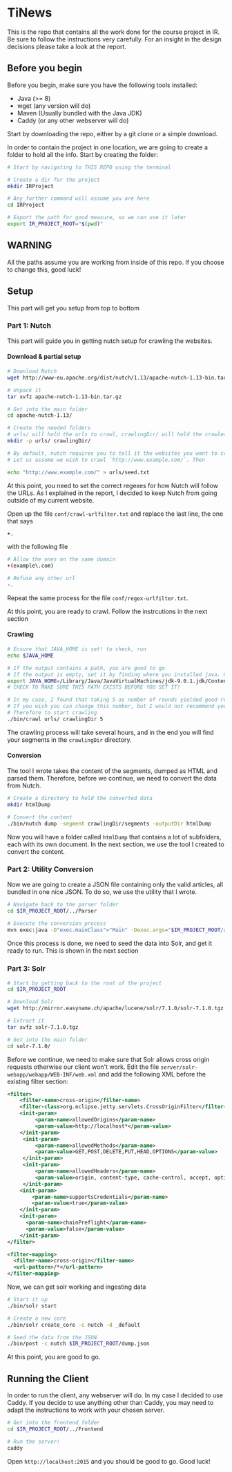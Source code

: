 # TiNews

This is the repo that contains all the work done for the course project in IR. Be sure to follow the instructions very carefully. For an insight in the design decisions please take a look at the report.

## Before you begin
Before you begin, make sure you have the following tools installed:

 * Java (>= 8)
 * wget (any version will do)
 * Maven (Usually bundled with the Java JDK)
 * Caddy (or any other webserver will do)

Start by downloading the repo, either by a git clone or a simple download.

In order to contain the project in one location, we are going to create a folder to hold all the info. Start by creating the folder:

```bash
# Start by navigating to THIS REPO using the terminal 

# Create a dir for the project
mkdir IRProject

# Any further command will assume you are here
cd IRProject 

# Export the path for good measure, so we can use it later
export IR_PROJECT_ROOT="$(pwd)"
```

## WARNING
All the paths assume you are working from inside of this repo. If you choose to change this, good luck!

## Setup
This part will get you setup from top to bottom 
### Part 1: Nutch
This part will guide you in getting nutch setup for crawling the websites. 

#### Download & partial setup
 	
```bash
# Download Nutch
wget http://www-eu.apache.org/dist/nutch/1.13/apache-nutch-1.13-bin.tar.gz

# Unpack it
tar xvfz apache-nutch-1.13-bin.tar.gz

# Get into the main folder
cd apache-nutch-1.13/

# Create the needed folders
# urls/ will hold the urls to crawl, crawlingDir/ will hold the crawled data
mkdir -p urls/ crawlingDir/ 	

# By default, nutch requires you to tell it the websites you want to crawl. 
# Let us assume we wish to crawl `http://www.example.com/`. Then

echo "http://www.example.com/" > urls/seed.txt 
```
At this point, you need to set the correct regexes for how Nutch will follow the URLs. As I explained in the report, I decided to keep Nutch from going outside of my current website.

Open up the file `conf/crawl-urlfilter.txt` and replace the last line, the one that says

```bash
+.
```

with the following file

```bash
# Allow the ones on the same domain
+(example\.com)

# Refuse any other url
-.
```

Repeat the same process for the file `conf/regex-urlfilter.txt`.

At this point, you are ready to crawl. Follow the instrcutions in the next section

#### Crawling

```bash
# Ensure that JAVA_HOME is set! to check, run
echo $JAVA_HOME

# If the output contains a path, you are good to go
# If the output is empty, set it by finding where you installed java. On my case, it was at
export JAVA_HOME=/Library/Java/JavaVirtualMachines/jdk-9.0.1.jdk/Contents/Home
# CHECK TO MAKE SURE THIS PATH EXISTS BEFORE YOU SET IT!

# In my case, I found that taking 5 as number of rounds yielded good results. 
# If you wish you can change this number, but I would not recommend you go under this value.
# Therefore to start crawling
./bin/crawl urls/ crawlingDir 5
```
The crawling process will take several hours, and in the end you will find your segments in the `crawlingDir` directory. 


#### Conversion
The tool I wrote takes the content of the segments, dumped as HTML and parsed them. Therefore, before we continue, we need to convert the data from Nutch. 

```bash
# Create a directory to hold the converted data
mkdir htmlDump

# Convert the content
./bin/nutch dump -segment crawlingDir/segments -outputDir htmlDump
```

Now you will have a folder called `htmlDump` that contains a lot of subfolders, each with its own document. In the next section, we use the tool I created to convert the content.

### Part 2: Utility Conversion
Now we are going to create a JSON file containing only the valid articles, all bundled in one nice JSON. To do so, we use the utility that I wrote.

```bash
# Navigate back to the parser folder
cd $IR_PROJECT_ROOT/../Parser
 
# Execute the conversion process
mvn exec:java -D"exec.mainClass"="Main" -Dexec.args="$IR_PROJECT_ROOT/apache-nutch-1.13/htmlDump $IR_PROJECT_ROOT/dump.json"
```

Once this process is done, we need to seed the data into Solr, and get it ready to run. This is shown in the next section

### Part 3: Solr
```bash
# Start by getting back to the root of the project
cd $IR_PROJECT_ROOT

# Download Solr
wget http://mirror.easyname.ch/apache/lucene/solr/7.1.0/solr-7.1.0.tgz

# Extract it
tar xvfz solr-7.1.0.tgz

# Get into the main folder
cd solr-7.1.0/
```

Before we continue, we need to make sure that Solr allows cross origin requests otherwise our client won't work. Edit the file `server/solr-webapp/webapp/WEB-INF/web.xml` and add the following XML before the existing filter section:

```xml
<filter>
    <filter-name>cross-origin</filter-name>
    <filter-class>org.eclipse.jetty.servlets.CrossOriginFilter</filter-class>
    <init-param>
         <param-name>allowedOrigins</param-name>
         <param-value>http://localhost*</param-value>
    </init-param>
     <init-param>
         <param-name>allowedMethods</param-name>
         <param-value>GET,POST,DELETE,PUT,HEAD,OPTIONS</param-value>
     </init-param>
     <init-param>
         <param-name>allowedHeaders</param-name>
         <param-value>origin, content-type, cache-control, accept, options, authorization, x-requested-with</param-value>
     </init-param>
    <init-param>
        <param-name>supportsCredentials</param-name>
        <param-value>true</param-value>
    </init-param>
    <init-param>
      <param-name>chainPreflight</param-name>
      <param-value>false</param-value>
    </init-param>
</filter>

<filter-mapping>
  <filter-name>cross-origin</filter-name>
  <url-pattern>/*</url-pattern>
</filter-mapping>
```

Now, we can get solr working and ingesting data

```bash
# Start it up
./bin/solr start

# Create a new core
./bin/solr create_core -c nutch -d _default

# Seed the data from the JSON
./bin/post -c nutch $IR_PROJECT_ROOT/dump.json
```

At this point, you are good to go.

## Running the Client
In order to run the client, any webserver will do. In my case I decided to use Caddy. If you decide to use anything other than Caddy, you may need to adapt the instructions to work with your chosen server. 

```bash
# Get into the frontend folder
cd $IR_PROJECT_ROOT/../Frontend

# Run the server!
caddy
```

Open `http://localhost:2015` and you should be good to go. Good luck!

